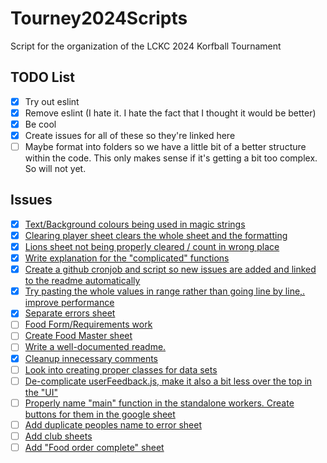 # Tourney2024Scripts
 Script for the organization of the LCKC 2024 Korfball Tournament

## TODO List

- [x] Try out eslint
- [x] Remove eslint (I hate it. I hate the fact that I thought it would be better)
- [x] Be cool
- [x] Create issues for all of these so they're linked here
- [ ] Maybe format into folders so we have a little bit of a better structure within the code. This only makes sense if it's getting a bit too complex. So will not yet.

## Issues

- [x] [Text/Background colours being used in magic strings](https://github.com/LuciooF/Tourney2024Scripts/issues/1)
- [x] [Clearing player sheet clears the whole sheet and the formatting](https://github.com/LuciooF/Tourney2024Scripts/issues/2)
- [x] [Lions sheet not being properly cleared / count in wrong place](https://github.com/LuciooF/Tourney2024Scripts/issues/3)
- [x] [Write explanation for the "complicated" functions](https://github.com/LuciooF/Tourney2024Scripts/issues/7)
- [x] [Create a github cronjob and script so new issues are added and linked to the readme automatically](https://github.com/LuciooF/Tourney2024Scripts/issues/10)
- [x] [Try pasting the whole values in range rather than going line by line,. improve performance](https://github.com/LuciooF/Tourney2024Scripts/issues/13)
- [x] [Separate errors sheet ](https://github.com/LuciooF/Tourney2024Scripts/issues/17)
- [ ] [Food Form/Requirements work](https://github.com/LuciooF/Tourney2024Scripts/issues/4)
- [ ] [Create Food Master sheet](https://github.com/LuciooF/Tourney2024Scripts/issues/5)
- [ ] [Write a well-documented readme.](https://github.com/LuciooF/Tourney2024Scripts/issues/6)
- [x] [Cleanup innecessary comments](https://github.com/LuciooF/Tourney2024Scripts/issues/8)
- [ ] [Look into creating proper classes for data sets](https://github.com/LuciooF/Tourney2024Scripts/issues/9)
- [ ] [De-complicate userFeedback.js, make it also a bit less over the top in the "UI"](https://github.com/LuciooF/Tourney2024Scripts/issues/11)
- [ ] [Properly name "main" function in the standalone workers. Create buttons for them in the google sheet](https://github.com/LuciooF/Tourney2024Scripts/issues/12)
- [ ] [Add duplicate peoples name to error sheet](https://github.com/LuciooF/Tourney2024Scripts/issues/14)
- [ ] [Add club sheets](https://github.com/LuciooF/Tourney2024Scripts/issues/15)
- [ ] [Add "Food order complete" sheet](https://github.com/LuciooF/Tourney2024Scripts/issues/16)